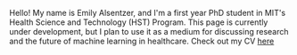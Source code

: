 
Hello! My name is Emily Alsentzer, and I'm a first year PhD student in MIT's Health Science and Technology (HST) Program. This page is currently under development, but I plan to use it as a medium for discussing research and the future of machine learning in healthcare. Check out my CV [here](https://github.com/EmilyAlsentzer/EmilyAlsentzer.github.io/blob/master/CV_11_29_17.pdf)

